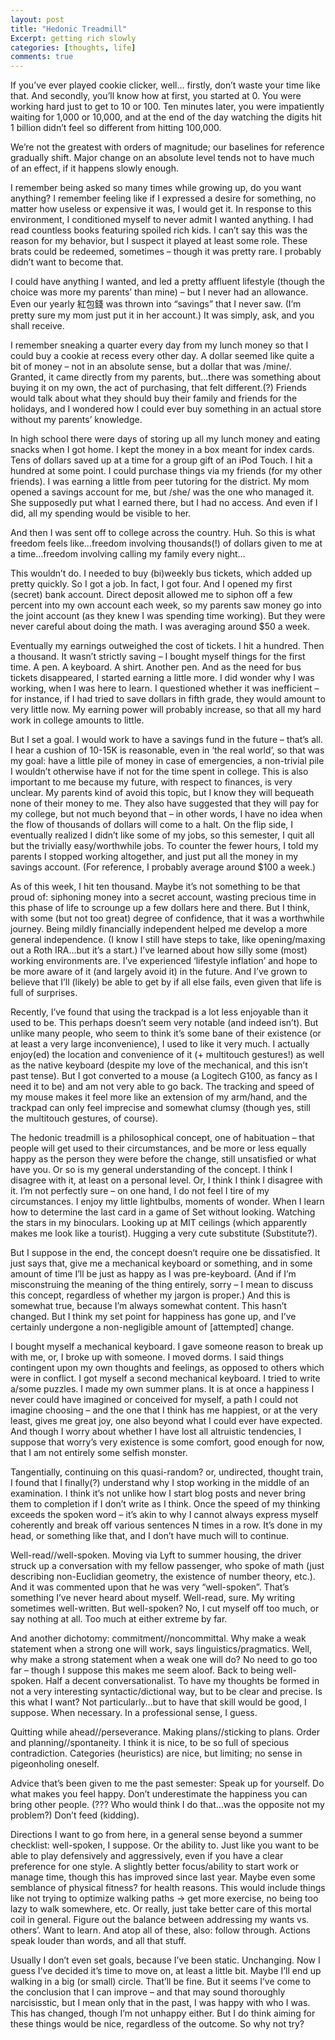 ```yaml
---
layout: post
title: "Hedonic Treadmill"
Excerpt: getting rich slowly
categories: [thoughts, life]
comments: true
---
```

If you’ve ever played cookie clicker, well… firstly, don’t waste your time like that. And secondly, you’ll know how at first, you started at 0. You were working hard just to get to 10 or 100. Ten minutes later, you were impatiently waiting for 1,000 or 10,000, and at the end of the day watching the digits hit 1 billion didn’t feel so different from hitting 100,000.

We’re not the greatest with orders of magnitude; our baselines for reference gradually shift. Major change on an absolute level tends not to have much of an effect, if it happens slowly enough.

I remember being asked so many times while growing up, do you want anything? I remember feeling like if I expressed a desire for something, no matter how useless or expensive it was, I would get it. In response to this environment, I conditioned myself to never admit I wanted anything. I had read countless books featuring spoiled rich kids. I can’t say this was the reason for my behavior, but I suspect it played at least some role. These brats could be redeemed, sometimes – though it was pretty rare. I probably didn’t want to become that.

I could have anything I wanted, and led a pretty affluent lifestyle (though the choice was more my parents’ than mine) – but I never had an allowance. Even our yearly 紅包錢 was thrown into “savings” that I never saw. (I’m pretty sure my mom just put it in her account.) It was simply, ask, and you shall receive.

I remember sneaking a quarter every day from my lunch money so that I could buy a cookie at recess every other day. A dollar seemed like quite a bit of money – not in an absolute sense, but a dollar that was /mine/. Granted, it came directly from my parents, but…there was something about buying it on my own, the act of purchasing, that felt different.(?) Friends would talk about what they should buy their family and friends for the holidays, and I wondered how I could ever buy something in an actual store without my parents’ knowledge.

In high school there were days of storing up all my lunch money and eating snacks when I got home. I kept the money in a box meant for index cards. Tens of dollars saved up at a time for a group gift of an iPod Touch. I hit a hundred at some point. I could purchase things via my friends (for my other friends). I was earning a little from peer tutoring for the district. My mom opened a savings account for me, but /she/ was the one who managed it. She supposedly put what I earned there, but I had no access. And even if I did, all my spending would be visible to her.

And then I was sent off to college across the country. Huh. So this is what freedom feels like…freedom involving thousands(!) of dollars given to me at a time…freedom involving calling my family every night…

This wouldn’t do. I needed to buy (bi)weekly bus tickets, which added up pretty quickly. So I got a job. In fact, I got four. And I opened my first (secret) bank account. Direct deposit allowed me to siphon off a few percent into my own account each week, so my parents saw money go into the joint account (as they knew I was spending time working). But they were never careful about doing the math. I was averaging around $50 a week.

Eventually my earnings outweighed the cost of tickets. I hit a hundred. Then a thousand. It wasn’t strictly saving – I bought myself things for the first time. A pen. A keyboard. A shirt. Another pen. And as the need for bus tickets disappeared, I started earning a little more. I did wonder why I was working, when I was here to learn. I questioned whether it was inefficient – for instance, if I had tried to save dollars in fifth grade, they would amount to very little now. My earning power will probably increase, so that all my hard work in college amounts to little.

But I set a goal. I would work to have a savings fund in the future – that’s all. I hear a cushion of 10-15K is reasonable, even in ‘the real world’, so that was my goal: have a little pile of money in case of emergencies, a non-trivial pile I wouldn’t otherwise have if not for the time spent in college. This is also important to me because my future, with respect to finances, is very unclear. My parents kind of avoid this topic, but I know they will bequeath none of their money to me. They also have suggested that they will pay for my college, but not much beyond that – in other words, I have no idea when the flow of thousands of dollars will come to a halt. On the flip side, I eventually realized I didn’t like some of my jobs, so this semester, I quit all but the trivially easy/worthwhile jobs. To counter the fewer hours, I told my parents I stopped working altogether, and just put all the money in my savings account. (For reference, I probably average around $100 a week.)

As of this week, I hit ten thousand. Maybe it’s not something to be that proud of: siphoning money into a secret account, wasting precious time in this phase of life to scrounge up a few dollars here and there. But I think, with some (but not too great) degree of confidence, that it was a worthwhile journey. Being mildly financially independent helped me develop a more general independence. (I know I still have steps to take, like opening/maxing out a Roth IRA…but it’s a start.) I’ve learned about how silly some (most) working environments are. I’ve experienced ‘lifestyle inflation’ and hope to be more aware of it (and largely avoid it) in the future. And I’ve grown to believe that I’ll (likely) be able to get by if all else fails, even given that life is full of surprises.


Recently, I’ve found that using the trackpad is a lot less enjoyable than it used to be. This perhaps doesn’t seem very notable (and indeed isn’t). But unlike many people, who seem to think it’s some bane of their existence (or at least a very large inconvenience), I used to like it very much. I actually enjoy(ed) the location and convenience of it (+ multitouch gestures!) as well as the native keyboard (despite my love of the mechanical, and this isn’t past tense). But I got converted to a mouse (a Logitech G100, as fancy as I need it to be) and am not very able to go back. The tracking and speed of my mouse makes it feel more like an extension of my arm/hand, and the trackpad can only feel imprecise and somewhat clumsy (though yes, still the multitouch gestures, of course).

The hedonic treadmill is a philosophical concept, one of habituation – that people will get used to their circumstances, and be more or less equally happy as the person they were before the change, still unsatisfied or what have you. Or so is my general understanding of the concept. I think I disagree with it, at least on a personal level. Or, I think I think I disagree with it. I’m not perfectly sure – on one hand, I do not feel I tire of my circumstances. I enjoy my little lightbulbs, moments of wonder. When I learn how to determine the last card in a game of Set without looking. Watching the stars in my binoculars. Looking up at MIT ceilings (which apparently makes me look like a tourist). Hugging a very cute substitute (Substitute?).

But I suppose in the end, the concept doesn’t require one be dissatisfied. It just says that, give me a mechanical keyboard or something, and in some amount of time I’ll be just as happy as I was pre-keyboard. (And if I’m misconstruing the meaning of the thing entirely, sorry – I mean to discuss this concept, regardless of whether my jargon is proper.) And this is somewhat true, because I’m always somewhat content. This hasn’t changed. But I think my set point for happiness has gone up, and I’ve certainly undergone a non-negligible amount of [attempted] change.

I bought myself a mechanical keyboard. I gave someone reason to break up with me, or, I broke up with someone. I moved dorms. I said things contingent upon my own thoughts and feelings, as opposed to others which were in conflict. I got myself a second mechanical keyboard. I tried to write a/some puzzles. I made my own summer plans. It is at once a happiness I never could have imagined or conceived for myself, a path I could not imagine choosing – and the one that I think has me happiest, or at the very least, gives me great joy, one also beyond what I could ever have expected. And though I worry about whether I have lost all altruistic tendencies, I suppose that worry’s very existence is some comfort, good enough for now, that I am not entirely some selfish monster.

Tangentially, continuing on this quasi-random? or, undirected, thought train, I found that I finally(?) understand why I stop working in the middle of an examination. I think it’s not unlike how I start blog posts and never bring them to completion if I don’t write as I think. Once the speed of my thinking exceeds the spoken word – it’s akin to why I cannot always express myself coherently and break off various sentences N times in a row. It’s done in my head, or something like that, and I don’t have much will to continue.

Well-read//well-spoken. Moving via Lyft to summer housing, the driver struck up a conversation with my fellow passenger, who spoke of math (just describing non-Euclidian geometry, the existence of number theory, etc.). And it was commented upon that he was very “well-spoken”. That’s something I’ve never heard about myself. Well-read, sure. My writing sometimes well-written. But well-spoken? No, I cut myself off too much, or say nothing at all. Too much at either extreme by far.

And another dichotomy: commitment//noncommittal. Why make a weak statement when a strong one will work, says linguistics/pragmatics. Well, why make a strong statement when a weak one will do? No need to go too far – though I suppose this makes me seem aloof. Back to being well-spoken. Half a decent conversationalist. To have my thoughts be formed in not a very interesting syntactic/dictional way, but to be clear and precise. Is this what I want? Not particularly…but to have that skill would be good, I suppose. When necessary. In a professional sense, I guess.

Quitting while ahead//perseverance. Making plans//sticking to plans. Order and planning//spontaneity. I think it is nice, to be so full of specious contradiction. Categories (heuristics) are nice, but limiting; no sense in pigeonholing oneself.

Advice that’s been given to me the past semester: Speak up for yourself. Do what makes you feel happy. Don’t underestimate the happiness you can bring other people. (??? Who would think I do that…was the opposite not my problem?) Don’t feed (kidding).

Directions I want to go from here, in a general sense beyond a summer checklist: well-spoken, I suppose. Or the ability to. Just like you want to be able to play defensively and aggressively, even if you have a clear preference for one style. A slightly better focus/ability to start work or manage time, though this has improved since last year. Maybe even some semblance of physical fitness? for health reasons. This would include things like not trying to optimize walking paths -> get more exercise, no being too lazy to walk somewhere, etc. Or really, just take better care of this mortal coil in general. Figure out the balance between addressing my wants vs. others’. Want to learn. And atop all of these, also: follow through. Actions speak louder than words, and all that stuff.

Usually I don’t even set goals, because I’ve been static. Unchanging. Now I guess I’ve decided it’s time to move on, at least a little bit. Maybe I’ll end up walking in a big (or small) circle. That’ll be fine. But it seems I’ve come to the conclusion that I can improve – and that may sound thoroughly narcisisstic, but I mean only that in the past, I was happy with who I was. This has changed, though I’m not unhappy either. But I do think aiming for these things would be nice, regardless of the outcome. So why not try?

